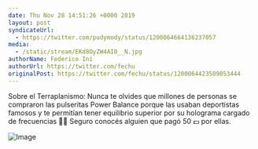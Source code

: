 ```yaml
---
date: Thu Nov 28 14:51:26 +0000 2019
layout: post
syndicateUrl:
  - https://twitter.com/pudymody/status/1200064664136237057
media:
  - /static/stream/EKd8OyZW4AI0__N.jpg
authorName: Federico Ini
authorUrl: https://twitter.com/fechu
originalPost: https://twitter.com/fechu/status/1200064423509053444
---
```

Sobre el Terraplanismo: 
Nunca te olvides que millones de personas se compraron las pulseritas Power Balance porque las usaban deportistas famosos y te permitían tener equilibrio superior por su holograma cargado de frecuencias 🤦🏻
Seguro conocés alguien que pagó 50 💵 por ellas. 

![Image](/static/stream/EKd8OyZW4AI0__N.jpg)